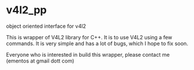 # v4l2_pp
object oriented interface for v4l2

This is wrapper of V4L2 library for C++. It is to use V4L2 using a few commands.
It is very simple and has a lot of bugs, which I hope to fix soon.

Everyone who is interested in build this wrapper, please contact me (ementos at gmail dott com)
